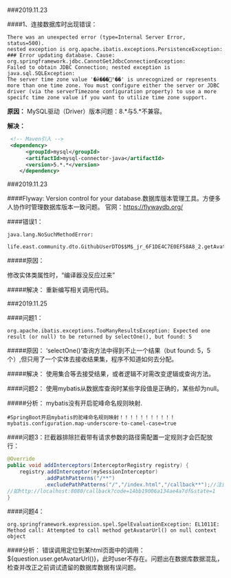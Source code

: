 ###2019.11.23

####1、连接数据库时出现错误：
```text
There was an unexpected error (type=Internal Server Error, status=500).
nested exception is org.apache.ibatis.exceptions.PersistenceException: 
### Error updating database. Cause: org.springframework.jdbc.CannotGetJdbcConnectionException: 
Failed to obtain JDBC Connection; nested exception is java.sql.SQLException: 
The server time zone value '�й���׼ʱ��' is unrecognized or represents more than one time zone. You must configure either the server or JDBC driver (via the serverTimezone configuration property) to use a more specifc time zone value if you want to utilize time zone support. 
```
**原因：**
MySQL驱动（Driver）版本问题：8.*与5.*不兼容。

**解决：**
```xml
 <!-- Maven引入 -->
 <dependency>
      <groupId>mysql</groupId>
      <artifactId>mysql-connector-java</artifactId>
      <version>5.*.*</version>
    </dependency>
```

###2019.11.23

####Flyway:
  Version control for your database.数据库版本管理工具。方便多人协作时管理数据库版本一致问题。
  官网：https://flywaydb.org/
  
  ####错误1：
  ```text
java.lang.NoSuchMethodError: 
        life.east.community.dto.GithubUserDTO$$M$_jr_6F1DE4C7E0EF58A8_2.getAvat
```
 #####原因：
 
   修改实体类属性时，“编译器没反应过来”
 
 #####解决：
   重新编写相关调用代码。
   
 ###2019.11.25
 
 ####问题1：
 ```text
org.apache.ibatis.exceptions.TooManyResultsException: Expected one result (or null) to be returned by selectOne(), but found: 5
```
#####原因：
  ‘selectOne()’查询方法中得到不止一个结果（but found: 5，5个）,但只用了一个实体去接收结果集，程序不知道如何去分配。

#####解决：
  使用集合等去接受结果，或者逻辑不对需改变逻辑或查询方法。
  
####问题2：
  使用mybatis从数据库查询时某些字段值是正确的，某些却为null。

#####分析：
  mybatis没有开启驼峰命名规则映射.
 ```properties
#SpringBoot开启mybatis的驼峰命名规则映射！！！！！！！！！！！
mybatis.configuration.map-underscore-to-camel-case=true
```

####问题3：拦截器排除拦截带有请求参数的路径需配置一定规则才会匹配放行：
```java
@Override
public void addInterceptors(InterceptorRegistry registry) {
    registry.addInterceptor(mySessionInterceptor)
            .addPathPatterns("/**")
            .excludePathPatterns("/","/index.html","/callback**");//注意双星（**）
//如http://localhost:8080/callback?code=14bb19006a134ae4a7df&state=1
}
```

####问题4：
```text
org.springframework.expression.spel.SpelEvaluationException: EL1011E: Method call: Attempted to call method getAvatarUrl() on null context object
```

####分析：
  错误调用定位到某html页面中的调用：${question.user.getAvatarUrl()}，此时user不存在。问题出在数据库数据混乱，检查并改正之前调试遗留的数据库数据有误问题。